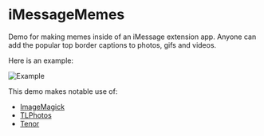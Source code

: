 # iMessageMemes
Demo for making memes inside of an iMessage extension app. Anyone can add the popular top border captions to photos, gifs and videos.

Here is an example:

![Example](demo.gif)

This demo makes notable use of: 

* [ImageMagick](https://imagemagick.org/)
* [TLPhotos](https://github.com/tilltue/TLPhotoPicker)
* [Tenor](https://tenor.com/gifapi/documentation)

